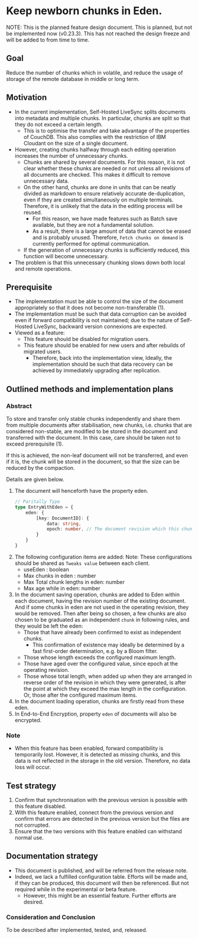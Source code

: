 # Keep newborn chunks in Eden.

NOTE: This is the planned feature design document. This is planned, but not be implemented now (v0.23.3). This has not reached the design freeze and will be added to from time to time.

## Goal

Reduce the number of chunks which in volatile, and reduce the usage of storage of the remote database in middle or long term.

## Motivation

- In the current implementation, Self-Hosted LiveSync splits documents into metadata and multiple chunks. In particular, chunks are split so that they do not exceed a certain length.
    - This is to optimise the transfer and take advantage of the properties of CouchDB. This also complies with the restriction of IBM Cloudant on the size of a single document.
- However, creating chunks halfway through each editing operation increases the number of unnecessary chunks.
    - Chunks are shared by several documents. For this reason, it is not clear whether these chunks are needed or not unless all revisions of all documents are checked. This makes it difficult to remove unnecessary data.
    - On the other hand, chunks are done in units that can be neatly divided as markdown to ensure relatively accurate de-duplication, even if they are created simultaneously on multiple terminals. Therefore, it is unlikely that the data in the editing process will be reused.
        - For this reason, we have made features such as Batch save available, but they are not a fundamental solution.
        - As a result, there is a large amount of data that cannot be erased and is probably unused. Therefore, `Fetch chunks on demand` is currently performed for optimal communication.
    - If the generation of unnecessary chunks is sufficiently reduced, this function will become unnecessary.
- The problem is that this unnecessary chunking slows down both local and remote operations.

## Prerequisite
- The implementation must be able to control the size of the document appropriately so that it does not become non-transferable (1).
-  The implementation must be such that data corruption can be avoided even if forward compatibility is not maintained; due to the nature of Self-Hosted LiveSync, backward version connexions are expected.
- Viewed as a feature:
    - This feature should be disabled for migration users.
    - This feature should be enabled for new users and after rebuilds of migrated users.
        - Therefore, back into the implementation view, Ideally, the implementation should be such that data recovery can be achieved by immediately upgrading after replication.

## Outlined methods and implementation plans
### Abstract
To store and transfer only stable chunks independently and share them from multiple documents after stabilisation, new chunks, i.e. chunks that are considered non-stable, are modified to be stored in the document and transferred with the document. In this case, care should be taken not to exceed prerequisite (1).

If this is achieved, the non-leaf document will not be transferred, and even if it is, the chunk will be stored in the document, so that the size can be reduced by the compaction.

Details are given below.

1. The document will henceforth have the property eden.
    ```typescript
    // Paritally Type
    type EntryWithEden = {
        eden: {
            [key: DocumentID]: {
                data: string,
                epoch: number, // The document revision which this chunk has been born.
            }
        }
    }
    ```
2. The following configuration items are added:
   Note: These configurations should be shared as `Tweaks value` between each client.
    - useEden : boolean
    - Max chunks in eden : number
    - Max Total chunk lengths in eden: number
    - Max age while in eden: number
3. In the document saving operation, chunks are added to Eden within each document, having the revision number of the existing document. And if some chunks in eden are not used in the operating revision, they would be removed.
   Then after being so chosen, a few chunks are also chosen to be graduated as an independent `chunk` in following rules, and they would be left the eden:
    - Those that have already been confirmed to exist as independent chunks.
        - This confirmation of existence may ideally be determined by a fast first-order determination, e.g. by a Bloom filter.
    - Those whose length exceeds the configured maximum length.
    - Those have aged over the configured value, since epoch at the operating revision.
    - Those whose total length, when added up when they are arranged in reverse order of the revision in which they were generated, is after the point at which they exceed the max length in the configuration. Or, those after the configured maximum items.
4. In the document loading operation, chunks are firstly read from these eden.
5. In End-to-End Encryption, property `eden` of documents will also be encrypted.

### Note
- When this feature has been enabled, forward compatibility is temporarily lost. However, it is detected as missing chunks, and this data is not reflected in the storage in the old version. Therefore, no data loss will occur.

## Test strategy

1. Confirm that synchronisation with the previous version is possible with this feature disabled.
2. With this feature enabled, connect from the previous version and confirm that errors are detected in the previous version but the files are not corrupted.
3. Ensure that the two versions with this feature enabled can withstand normal use.

## Documentation strategy

- This document is published, and will be referred from the release note.
- Indeed, we lack a fulfilled configuration table. Efforts will be made and, if they can be produced, this document will then be referenced. But not required while in the experimental or beta feature.
    - However, this might be an essential feature. Further efforts are desired.

### Consideration and Conclusion
To be described after implemented, tested, and, released.
